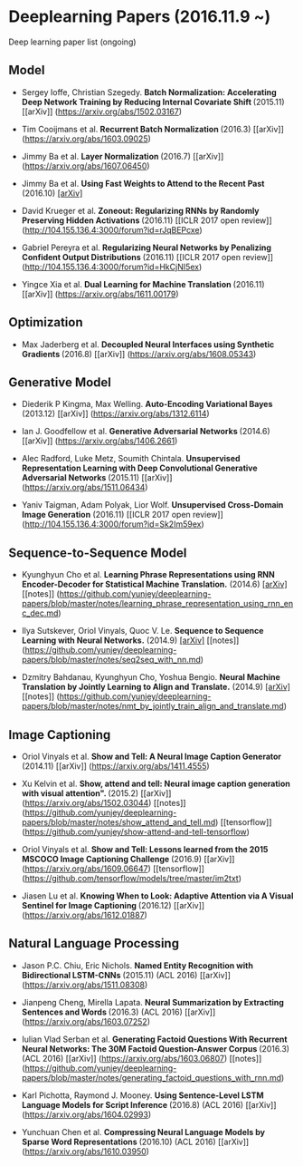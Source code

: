 # Deeplearning Papers (2016.11.9 ~) 
Deep learning paper list (ongoing)


## Model
* Sergey Ioffe, Christian Szegedy. <b> Batch Normalization: Accelerating Deep Network Training by Reducing Internal Covariate Shift </b> (2015.11) [[arXiv]] (https://arxiv.org/abs/1502.03167)

* Tim Cooijmans et al. <b> Recurrent Batch Normalization </b> (2016.3) [[arXiv]] (https://arxiv.org/abs/1603.09025)

* Jimmy Ba et al. <b> Layer Normalization </b> (2016.7) [[arXiv]] (https://arxiv.org/abs/1607.06450)

* Jimmy Ba et al. <b> Using Fast Weights to Attend to the Recent Past </b> (2016.10) [[arXiv]](https://arxiv.org/abs/1610.06258)

* David Krueger et al. <b> Zoneout: Regularizing RNNs by Randomly Preserving Hidden Activations </b> (2016.11) [[ICLR 2017 open review]] (http://104.155.136.4:3000/forum?id=rJqBEPcxe)

* Gabriel Pereyra et al. <b> Regularizing Neural Networks by Penalizing Confident Output Distributions </b> (2016.11) [[ICLR 2017 open review]] (http://104.155.136.4:3000/forum?id=HkCjNI5ex)

* Yingce Xia et al. <b> Dual Learning for Machine Translation </b> (2016.11) [[arXiv]] (https://arxiv.org/abs/1611.00179)

## Optimization 

* Max Jaderberg et al. <b> Decoupled Neural Interfaces using Synthetic Gradients </b> (2016.8) [[arXiv]] (https://arxiv.org/abs/1608.05343)


## Generative Model

* Diederik P Kingma, Max Welling. <b> Auto-Encoding Variational Bayes </b> (2013.12) [[arXiv]] (https://arxiv.org/abs/1312.6114)

* Ian J. Goodfellow et al. <b> Generative Adversarial Networks </b> (2014.6) [[arXiv]] (https://arxiv.org/abs/1406.2661)

* Alec Radford, Luke Metz, Soumith Chintala. <b> Unsupervised Representation Learning with Deep Convolutional Generative Adversarial Networks </b> (2015.11) [[arXiv]] (https://arxiv.org/abs/1511.06434)

* Yaniv Taigman, Adam Polyak, Lior Wolf. <b>Unsupervised Cross-Domain Image Generation</b> (2016.11) [[ICLR 2017 open review]] (http://104.155.136.4:3000/forum?id=Sk2Im59ex) 


## Sequence-to-Sequence Model
* Kyunghyun Cho et al. <b>Learning Phrase Representations using RNN Encoder-Decoder for Statistical Machine Translation.</b> (2014.6) [[arXiv]](https://arxiv.org/abs/1406.1078) [[notes]] (https://github.com/yunjey/deeplearning-papers/blob/master/notes/learning_phrase_representation_using_rnn_enc_dec.md)

* Ilya Sutskever, Oriol Vinyals, Quoc V. Le. <b> Sequence to Sequence Learning with Neural Networks.</b> (2014.9) [[arXiv]](https://arxiv.org/abs/1409.3215) [[notes]] (https://github.com/yunjey/deeplearning-papers/blob/master/notes/seq2seq_with_nn.md)

* Dzmitry Bahdanau, Kyunghyun Cho, Yoshua Bengio. <b> Neural Machine Translation by Jointly Learning to Align and Translate.</b> (2014.9) [[arXiv]](https://arxiv.org/abs/1409.0473) [[notes]] (https://github.com/yunjey/deeplearning-papers/blob/master/notes/nmt_by_jointly_train_align_and_translate.md)


## Image Captioning
* Oriol Vinyals et al. <b> Show and Tell: A Neural Image Caption Generator </b> (2014.11) [[arXiv]] (https://arxiv.org/abs/1411.4555) 

* Xu Kelvin et al. <b> Show, attend and tell: Neural image caption generation with visual attention". </b> (2015.2) [[arXiv]] (https://arxiv.org/abs/1502.03044) [[notes]] (https://github.com/yunjey/deeplearning-papers/blob/master/notes/show_attend_and_tell.md)  [[tensorflow]] (https://github.com/yunjey/show-attend-and-tell-tensorflow)

* Oriol Vinyals et al. <b> Show and Tell: Lessons learned from the 2015 MSCOCO Image Captioning Challenge </b> (2016.9) [[arXiv]] (https://arxiv.org/abs/1609.06647) [[tensorflow]] (https://github.com/tensorflow/models/tree/master/im2txt)

* Jiasen Lu et al. <b> Knowing When to Look: Adaptive Attention via A Visual Sentinel for Image Captioning </b> (2016.12) [[arXiv]] (https://arxiv.org/abs/1612.01887)

## Natural Language Processing

* Jason P.C. Chiu, Eric Nichols. <b> Named Entity Recognition with Bidirectional LSTM-CNNs </b> (2015.11) (ACL 2016) [[arXiv]] (https://arxiv.org/abs/1511.08308) 

* Jianpeng Cheng, Mirella Lapata. <b> Neural Summarization by Extracting Sentences and Words </b> (2016.3) (ACL 2016) [[arXiv]] (https://arxiv.org/abs/1603.07252)

* Iulian Vlad Serban et al. <b> Generating Factoid Questions With Recurrent Neural Networks: The 30M Factoid Question-Answer Corpus </b> (2016.3) (ACL 2016) [[arXiv]] (https://arxiv.org/abs/1603.06807) [[notes]] (https://github.com/yunjey/deeplearning-papers/blob/master/notes/generating_factoid_questions_with_rnn.md) 

* Karl Pichotta, Raymond J. Mooney. <b> Using Sentence-Level LSTM Language Models for Script Inference </b> (2016.8) (ACL 2016) [[arXiv]] (https://arxiv.org/abs/1604.02993)

* Yunchuan Chen et al. <b> Compressing Neural Language Models by Sparse Word Representations </b> (2016.10) (ACL 2016) [[arXiv]] (https://arxiv.org/abs/1610.03950)

